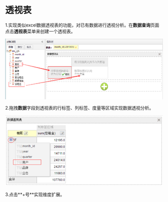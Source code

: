 # 透视表

1.实现类似excel数据透视表的功能，对已有数据进行透视分析。在**数据查询**页面点击**透视表**菜单来创建一个透视表。

![](/assets/import502.png)

2.拖拽**数据**字段到透视表的行标签、列标签、度量等区域实现数据透视分析。

![](/assets/import503.png)

3.点击**+号**实现维度扩展。


